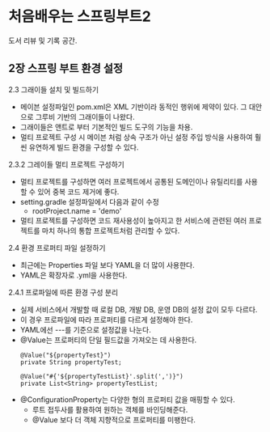 # 처음배우는 스프링부트2
도서 리뷰 및 기록 공간.

## 2장 스프링 부트 환경 설정
2.3 그래이들 설치 및 빌드하기
  - 메이븐 설정파일인 pom.xml은 XML 기반이라 동적인 행위에 제약이 있다. 그 대안으로 그루비 기반의 그래이들이 나왔다. 
  - 그래이들은 앤트로 부터 기본적인 빌드 도구의 기능을 차용.
  - 멀티 프로젝트 구성 시 메이븐 처럼 상속 구조가 아닌 설정 주입 방식을 사용하여 훨씬 유연하게 빌드 환경을 구성할 수 있다. 

2.3.2 그레이들 멀티 프로젝트 구성하기
  - 멀티 프로젝트를 구성하면 여러 프로젝트에서 공통된 도메인이나 유틸리티를 사용할 수 있어 중복 코드 제거에 좋다. 
  - setting.gradle 설정파일에서 다음과 같이 수정
    - rootProject.name = 'demo'
  - 멀티 프로젝트를 구성하면 코드 재사용성이 높아지고 한 서비스에 관련된 여러 프로젝트를 마치 하나의 통합 프로젝트처럼 관리할 수 있다. 

2.4 환경 프로퍼티 파일 설정하기
  - 최근에는 Properties 파일 보다 YAML을 더 많이 사용한다. 
  - YAML은 확장자로 .yml을 사용한다. 

2.4.1 프로파일에 따른 환경 구성 분리
  - 실제 서비스에서 개발할 때 로컬 DB, 개발 DB, 운영 DB의 설정 값이 모두 다르다.
  - 이 경우 프로파일에 따라 프로퍼티를 다르게 설정해야 한다. 
  -  YAML에선 ---를 기준으로 설정값을 나눈다. 
  - @Value는 프로퍼티의 단일 필드값을 가져오는 데 사용한다. 
    ```
    @Value("${propertyTest}")
    private String propertyTest;

    @Value("#{'${propertyTestList}'.split(',')}")
    private List<String> propertyTestList;
    ```
  - @ConfigurationProperty는 다양한 형의 프로퍼티 값을 매핑할 수 있다. 
    - 루트 접두사를 활용하여 원하는 객체를 바인딩해준다. 
    - @Value 보다 더 객체 지향적으로 프로퍼티를 미팽한다.

